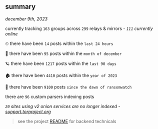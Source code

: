 
## summary
_december 9th, 2023_

currently tracking `163` groups across `299` relays & mirrors - _`111` currently online_

⏲ there have been `14` posts within the `last 24 hours`

🦈 there have been `95` posts within the `month of december`

🪐 there have been `1217` posts within the `last 90 days`

🏚 there have been `4410` posts within the `year of 2023`

🦕 there have been `9100` posts `since the dawn of ransomwatch`

there are `96` custom parsers indexing posts

_`20` sites using v2 onion services are no longer indexed - [support.torproject.org](https://support.torproject.org/onionservices/v2-deprecation/)_

> see the project [README](https://github.com/joshhighet/ransomwatch#ransomwatch--) for backend technicals

